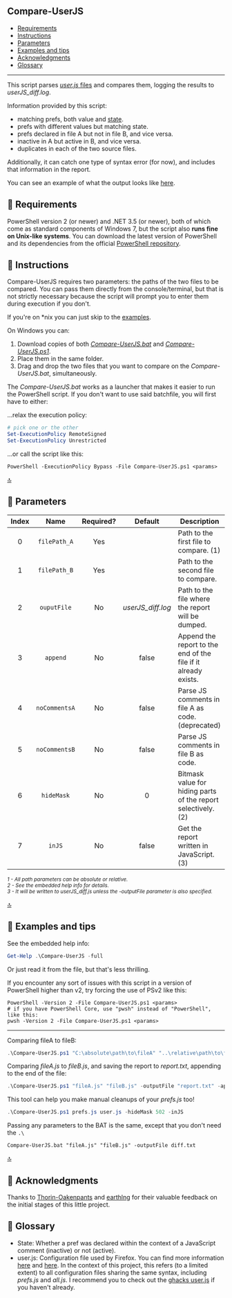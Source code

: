  Compare-UserJS
----------------

- [Requirements][2]
- [Instructions][3]
- [Parameters][4]
- [Examples and tips][5]
- [Acknowledgments][6]
- [Glossary][7]
---

This script parses [*user.js* files][7] and compares them, logging the results to *userJS_diff.log*.

Information provided by this script:

- matching prefs, both value and [state][7].
- prefs with different values but matching state.
- prefs declared in file A but not in file B, and vice versa.
- inactive in A but active in B, and vice versa.
- duplicates in each of the two source files.

Additionally, it can catch one type of syntax error (for now), and includes that information in the report.

You can see an example of what the output looks like [here][example].


🔹 Requirements
---------------

PowerShell version 2 (or newer) and .NET 3.5 (or newer), both of which come as standard components of Windows 7, but the script also **runs fine on Unix-like systems**. You can download the latest version of PowerShell and its dependencies from the official [PowerShell repository][ps].

🔹 Instructions
---------------

Compare-UserJS requires two parameters: the paths of the two files to be compared. You can pass them directly from the console/terminal, but that is not strictly necessary because the script will prompt you to enter them during execution if you don't.

If you're on *nix you can just skip to the [examples][5].

On Windows you can:
1. Download copies of both [*Compare-UserJS.bat*][bat] and [*Compare-UserJS.ps1*][ps1].
2. Place them in the same folder.
3. Drag and drop the two files that you want to compare on the *Compare-UserJS.bat*, simultaneously.

The *Compare-UserJS.bat* works as a launcher that makes it easier to run the PowerShell script. If you don't want to use said batchfile, you will first have to either:

...relax the execution policy:
```PowerShell
# pick one or the other
Set-ExecutionPolicy RemoteSigned
Set-ExecutionPolicy Unrestricted
```

...or call the script like this:
```Batchfile
PowerShell -ExecutionPolicy Bypass -File Compare-UserJS.ps1 <params>
```

[:top:][1]


🔹 Parameters
---------------

|**Index** |   **Name**    | **Required?** |    **Default**    |                        **Description**                        |
|:--------:|:-------------:|:-------------:|:-----------------:|---------------------------------------------------------------|
|    0     | `filePath_A`  |      Yes      |                   | Path to the first file to compare. (1)                        |
|    1     | `filePath_B`  |      Yes      |                   | Path to the second file to compare.                           |
|    2     |  `ouputFile`  |      No       | *userJS_diff.log* | Path to the file where the report will be dumped.             |
|    3     |   `append`    |      No       |       false       | Append the report to the end of the file if it already exists.|
|    4     | `noCommentsA` |      No       |       false       | Parse JS comments in file A as code. (deprecated)             |
|    5     | `noCommentsB` |      No       |       false       | Parse JS comments in file B as code.                          |
|    6     |  `hideMask`   |      No       |         0         | Bitmask value for hiding parts of the report selectively. (2) |
|    7     |    `inJS`     |      No       |       false       | Get the report written in JavaScript. (3)                     |

<sub><em>
  1 - All path parameters can be absolute or relative. <br>
  2 - See the embedded help info for details. <br>
  3 - It will be written to userJS_diff.js unless the -outputFile parameter is also specified.
</em></sub>

[:top:][1]


🔹 Examples and tips
--------------------

See the embedded help info:
```PowerShell
Get-Help .\Compare-UserJS -full
```
Or just read it from the file, but that's less thrilling.

If you encounter any sort of issues with this script in a version of PowerShell higher than v2, try forcing the use of PSv2 like this:
```Shell
PowerShell -Version 2 -File Compare-UserJS.ps1 <params>
# if you have PowerShell Core, use "pwsh" instead of "PowerShell", like this:
pwsh -Version 2 -File Compare-UserJS.ps1 <params>
```
---------------

Comparing fileA to fileB:
```PowerShell
.\Compare-UserJS.ps1 "C:\absolute\path\to\fileA" "..\relative\path\to\fileB"
```

Comparing *fileA.js* to *fileB.js*, and saving the report to *report.txt*, appending to the end of the file:
```PowerShell
.\Compare-UserJS.ps1 "fileA.js" "fileB.js" -outputFile "report.txt" -append
```

This tool can help you make manual cleanups of your *prefs.js* too!
```PowerShell
.\Compare-UserJS.ps1 prefs.js user.js -hideMask 502 -inJS
```

Passing any parameters to the BAT is the same, except that you don't need the `.\`
```Batchfile
Compare-UserJS.bat "fileA.js" "fileB.js" -outputFile diff.txt
```

[:top:][1]


🔹 Acknowledgments
-------------------
Thanks to [Thorin-Oakenpants][p] and [earthlng][e] for their valuable feedback on the initial stages of this little project.


🔹 Glossary
-------------
- State: Whether a pref was declared within the context of a JavaScript comment (inactive) or not (active).
- user.js: Configuration file used by Firefox. You can find more information [here][article] and [here][wiki]. In the context of this project, this refers (to a limited extent) to all configuration files sharing the same syntax, including *prefs.js* and *all.js*. I recommend you to check out the [ghacks user.js][g-u.js] if you haven't already.


[1]: https://github.com/claustromaniac/Compare-UserJS#Compare-UserJS
[2]: https://github.com/claustromaniac/Compare-UserJS#-requirements
[3]: https://github.com/claustromaniac/Compare-UserJS#-instructions
[4]: https://github.com/claustromaniac/Compare-UserJS#-parameters
[5]: https://github.com/claustromaniac/Compare-UserJS#-examples-and-tips
[6]: https://github.com/claustromaniac/Compare-UserJS#-acknowledgments
[7]: https://github.com/claustromaniac/Compare-UserJS#-glossary

[article]: https://developer.mozilla.org/en-US/docs/Mozilla/Preferences/A_brief_guide_to_Mozilla_preferences
[bat]: https://raw.githubusercontent.com/claustromaniac/Compare-UserJS/master/Compare-UserJS.bat
[example]: https://gist.github.com/claustromaniac/f88116f8a59042d59edf10646c906c24
[g-u.js]: https://github.com/ghacksuserjs/ghacks-user.js
[ps1]: https://raw.githubusercontent.com/claustromaniac/Compare-UserJS/master/Compare-UserJS.ps1
[ps]: https://github.com/PowerShell/PowerShell
[wiki]: https://github.com/ghacksuserjs/ghacks-user.js/wiki/1.1-Overview#small_orange_diamond-what-is-it-what-does-it-do-and-why-would-i-want-one

[p]: https://github.com/Thorin-Oakenpants
[e]: https://github.com/earthlng
